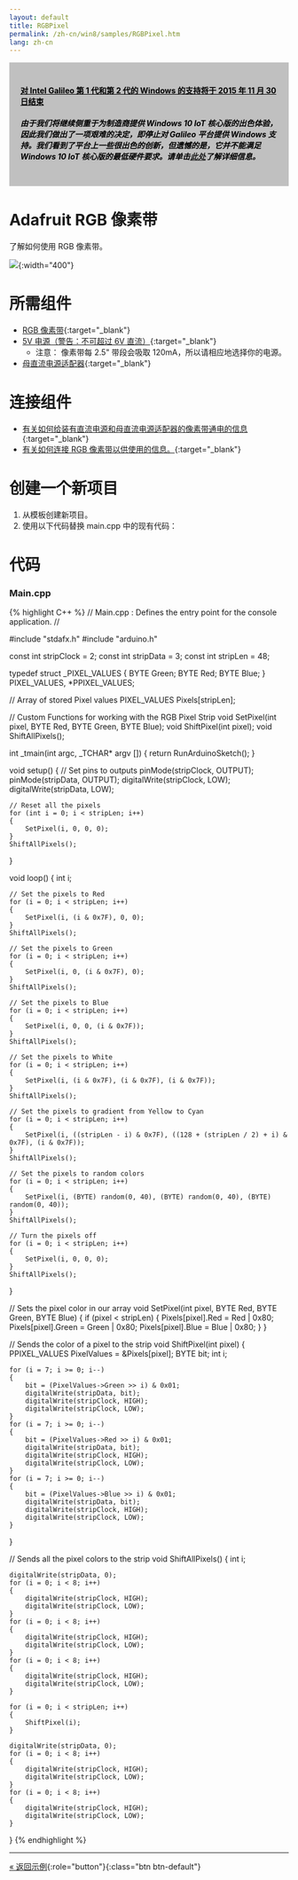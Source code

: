```yaml
---
layout: default
title: RGBPixel
permalink: /zh-cn/win8/samples/RGBPixel.htm
lang: zh-cn
---
```


<div style="background-color:Silver; color:black; padding:20px;">
	<h4><u>对 Intel Galileo 第 1 代和第 2 代的 Windows 的支持将于 2015 年 11 月 30 日结束</u></h4>
	<p><h5>由于我们将继续侧重于为制造商提供 Windows 10 IoT 核心版的出色体验，因此我们做出了一项艰难的决定，即停止对 Galileo 平台提供 Windows 支持。我们看到了平台上一些很出色的创新，但遗憾的是，它并不能满足 Windows 10 IoT 核心版的最低硬件要求。请单击<a href="http://go.microsoft.com/fwlink/?LinkId=690091" target="_blank">此处</a>了解详细信息。</h5></p>
</div>

# Adafruit RGB 像素带
了解如何使用 RGB 像素带。

![]({{site.baseurl}}/Resources/images/RGBPixel.jpg){:width="400"}

# 所需组件
* [RGB 像素带](http://www.adafruit.com/products/306){:target="_blank"}
* [5V 电源（警告：不可超过 6V 直流）](http://www.adafruit.com/products/276){:target="_blank"}
    * 注意： 像素带每 2.5" 带段会吸取 120mA，所以请相应地选择你的电源。
* [母直流电源适配器](http://www.adafruit.com/products/368){:target="_blank"}

# 连接组件
* [有关如何给装有直流电源和母直流电源适配器的像素带通电的信息](https://learn.adafruit.com/digital-led-strip/powering){:target="_blank"}
* [有关如何连接 RGB 像素带以供使用的信息。](https://learn.adafruit.com/digital-led-strip/wiring){:target="_blank"}

# 创建一个新项目

1. 从模板创建新项目。
1. 使用以下代码替换 main.cpp 中的现有代码：

# 代码

### Main.cpp

{% highlight C++ %}
// Main.cpp : Defines the entry point for the console application.
//

#include "stdafx.h"
#include "arduino.h"

const int stripClock = 2;
const int stripData = 3;
const int stripLen = 48;

typedef struct _PIXEL_VALUES {
    BYTE Green;
    BYTE Red;
    BYTE Blue;
} PIXEL_VALUES, *PPIXEL_VALUES;

// Array of stored Pixel values
PIXEL_VALUES Pixels[stripLen];

// Custom Functions for working with the RGB Pixel Strip
void SetPixel(int pixel, BYTE Red, BYTE Green, BYTE Blue);
void ShiftPixel(int pixel);
void ShiftAllPixels();

int _tmain(int argc, _TCHAR* argv [])
{
    return RunArduinoSketch();
}

void setup()
{
    // Set pins to outputs
    pinMode(stripClock, OUTPUT);
    pinMode(stripData, OUTPUT);
    digitalWrite(stripClock, LOW);
    digitalWrite(stripData, LOW);

    // Reset all the pixels
    for (int i = 0; i < stripLen; i++)
    {
        SetPixel(i, 0, 0, 0);
    }
    ShiftAllPixels();
}

void loop()
{
    int i;

    // Set the pixels to Red
    for (i = 0; i < stripLen; i++)
    {
        SetPixel(i, (i & 0x7F), 0, 0);
    }
    ShiftAllPixels();

    // Set the pixels to Green
    for (i = 0; i < stripLen; i++)
    {
        SetPixel(i, 0, (i & 0x7F), 0);
    }
    ShiftAllPixels();

    // Set the pixels to Blue
    for (i = 0; i < stripLen; i++)
    {
        SetPixel(i, 0, 0, (i & 0x7F));
    }
    ShiftAllPixels();

    // Set the pixels to White
    for (i = 0; i < stripLen; i++)
    {
        SetPixel(i, (i & 0x7F), (i & 0x7F), (i & 0x7F));
    }
    ShiftAllPixels();

    // Set the pixels to gradient from Yellow to Cyan
    for (i = 0; i < stripLen; i++)
    {
        SetPixel(i, ((stripLen - i) & 0x7F), ((128 + (stripLen / 2) + i) & 0x7F), (i & 0x7F));
    }
    ShiftAllPixels();

    // Set the pixels to random colors
    for (i = 0; i < stripLen; i++)
    {
        SetPixel(i, (BYTE) random(0, 40), (BYTE) random(0, 40), (BYTE) random(0, 40));
    }
    ShiftAllPixels();

    // Turn the pixels off
    for (i = 0; i < stripLen; i++)
    {
        SetPixel(i, 0, 0, 0);
    }
    ShiftAllPixels();
}

// Sets the pixel color in our array
void SetPixel(int pixel, BYTE Red, BYTE Green, BYTE Blue)
{
    if (pixel < stripLen)
    {
        Pixels[pixel].Red = Red | 0x80;
        Pixels[pixel].Green = Green | 0x80;
        Pixels[pixel].Blue = Blue | 0x80;
    }
}

// Sends the color of a pixel to the strip
void ShiftPixel(int pixel)
{
    PPIXEL_VALUES PixelValues = &Pixels[pixel];
    BYTE bit;
    int i;

    for (i = 7; i >= 0; i--)
    {
        bit = (PixelValues->Green >> i) & 0x01;
        digitalWrite(stripData, bit);
        digitalWrite(stripClock, HIGH);
        digitalWrite(stripClock, LOW);
    }
    for (i = 7; i >= 0; i--)
    {
        bit = (PixelValues->Red >> i) & 0x01;
        digitalWrite(stripData, bit);
        digitalWrite(stripClock, HIGH);
        digitalWrite(stripClock, LOW);
    }
    for (i = 7; i >= 0; i--)
    {
        bit = (PixelValues->Blue >> i) & 0x01;
        digitalWrite(stripData, bit);
        digitalWrite(stripClock, HIGH);
        digitalWrite(stripClock, LOW);
    }
}

// Sends all the pixel colors to the strip
void ShiftAllPixels()
{
    int i;

    digitalWrite(stripData, 0);
    for (i = 0; i < 8; i++)
    {
        digitalWrite(stripClock, HIGH);
        digitalWrite(stripClock, LOW);
    }
    for (i = 0; i < 8; i++)
    {
        digitalWrite(stripClock, HIGH);
        digitalWrite(stripClock, LOW);
    }
    for (i = 0; i < 8; i++)
    {
        digitalWrite(stripClock, HIGH);
        digitalWrite(stripClock, LOW);
    }

    for (i = 0; i < stripLen; i++)
    {
        ShiftPixel(i);
    }

    digitalWrite(stripData, 0);
    for (i = 0; i < 8; i++)
    {
        digitalWrite(stripClock, HIGH);
        digitalWrite(stripClock, LOW);
    }
    for (i = 0; i < 8; i++)
    {
        digitalWrite(stripClock, HIGH);
        digitalWrite(stripClock, LOW);
    }
}
{% endhighlight %}

---

[&laquo; 返回示例](SampleApps.htm){:role="button"}{:class="btn btn-default"}
